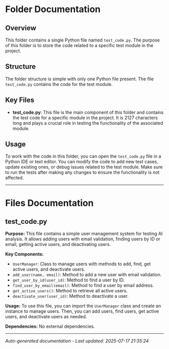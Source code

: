 # Folder Documentation

## Overview
This folder contains a single Python file named `test_code.py`. The purpose of this folder is to store the code related to a specific test module in the project.

## Structure
The folder structure is simple with only one Python file present. The file `test_code.py` contains the code for the test module.

## Key Files
- **test_code.py**: This file is the main component of this folder and contains the test code for a specific module in the project. It is 2127 characters long and plays a crucial role in testing the functionality of the associated module.

## Usage
To work with the code in this folder, you can open the `test_code.py` file in a Python IDE or text editor. You can modify the code to add new test cases, update existing ones, or debug issues related to the test module. Make sure to run the tests after making any changes to ensure the functionality is not affected.

---

# Files Documentation

## test_code.py

**Purpose:** This file contains a simple user management system for testing AI analysis. It allows adding users with email validation, finding users by ID or email, getting active users, and deactivating users.

**Key Components:**
- `UserManager`: Class to manage users with methods to add, find, get active users, and deactivate users.
- `add_user(name, email)`: Method to add a new user with email validation.
- `get_user_by_id(user_id)`: Method to find a user by ID.
- `find_user_by_email(email)`: Method to find a user by email address.
- `get_active_users()`: Method to retrieve all active users.
- `deactivate_user(user_id)`: Method to deactivate a user.

**Usage:** To use this file, you can import the `UserManager` class and create an instance to manage users. Then, you can add users, find users, get active users, and deactivate users as needed.

**Dependencies:** No external dependencies.

---
*Auto-generated documentation - Last updated: 2025-07-17 21:35:24*
